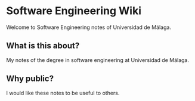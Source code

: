 # Software Engineering Wiki

Welcome to Software Engineering notes of Universidad de Málaga.

## What is this about?

My notes of the degree in software engineering at Universidad de Málaga.

## Why public?

I would like these notes to be useful to others.
